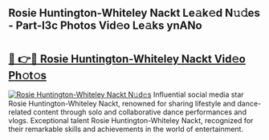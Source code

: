 ## Rosie Huntington-Whiteley Nackt Le𝚊k𝚎d N𝚞𝚍es - Part-I3c Photos Vid𝚎o Le𝚊ks ynANo

# <h2><a href="http://fb9zk9.evod.top/?m=Rosie+Huntington-Whiteley+Nackt">🔗 👉🔴 Rosie Huntington-Whiteley Nackt Vid𝚎o Ph𝚘t𝚘s</a></h2>

[![Rosie Huntington-Whiteley Nackt N𝚞d𝚎s](https://i.imgur.com/8V9OHl7.gif)](http://fb9zk9.evod.top/?m=Rosie+Huntington-Whiteley+Nackt)
Influential social media star Rosie Huntington-Whiteley Nackt, renowned for sharing lifestyle and dance-related content through solo and collaborative dance performances and vlogs. Exceptional talent Rosie Huntington-Whiteley Nackt, recognized for their remarkable skills and achievements in the world of entertainment. 
